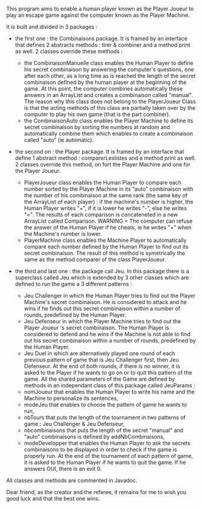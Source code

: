 This program aims to enable a human player known as the Player Joueur to play an escape game against the computer known as the Player Machine.

It is built and divided in 3 packages :

- the first one : the Combinaisons package. It is framed by an interface that defines 2 abstracts methods : tirer & combiner and
a method print as well.
2 classes override these methods :
    - the CombinaisonManuelle class enables the Human Player to define his secret combinaison by answering the computer's questions,
    one after each other, as a long time as is reached the length of the secret combinaison defined by the human player at the
    beginning of the game. At this point, the computer combines automatically these answers in an ArrayList and creates
    a combinaison called "manual". The reason why this class does not belong to the PlayerJoueur Class is that the acting
    methods of this class are partially taken over by the computer to play his own game (that is the part combiner).
    - the CombinaisonAuto class enables the Player Machine to define its secret combinaison by sorting the numbers at random
    and automatically combine them which enables to create a combinaison called "auto" (ie automatic).

- the second on : the Player package. It is framed by an interface that define 1 abstract method : comparerLeslistes and a method
print as well. 2 classes override this method, on fort the Player Machine and one for the Player Joueur.
    - PlayerJoueur class enables the Human Player to compare each number sorted by the Player Machine in its "auto" combinaison
    with the number of his combinaison at the same rank (the same key of the ArrayList of each player) : if the machine's number
    is higher, the Human Player writes "+", if it is lower he writes "-", else he writes "=". The results of each comparison
    is concateneted in a new ArrayList called Comparison. WARNING = The computer can refuse the answer of the Human Player
    if he cheats, ie he writes "+" when the Machine's number is lower.
    - PlayerMachine class enables the Machine Player to automatically compare each number defined by the Human Player to find out
    its secret combinaison. The result of this method is symetrically the same as the method comparer of the class PlayerJoueur.

- the third and last one : the package call Jeu. In this package there is a superclass called Jeu which is extended by 3 other
classes which are defined to run the game a 3 different patterns :
    - Jeu Challenger in which the Human Player tries to find out the Player Machine's secret combinaison. He is considered to
    attack and he wins if he finds out this secret combinaison within a number of rounds, predefined by the Human Player.
    - Jeu Defenseur in which the Player Machine tries to find out the Player Joueur 's secret combinaison. The Human Player is
    considered to defend and he wins if the Machine is not able to find out his secret combinaison within a number of rounds,
    predefined by the Human Player.
    - Jeu Duel in which are alternatively played one round of each previous pattern of game that is Jeu Challenger first, then
    Jeu Defenseur. At the end of both rounds, if there is no winner, it is asked to the Player if he wants to go on or
    to quit this pattern of the game.
All the shared parameters of the Game are defined by methods in an independant class of this package called JeuParams :
    - nomJoueur that enables the Human Player to write his name and the Machine to personalize its sentences,
    - modeJeu that enables to choose the pattern of game he wants to run,
    - nbTours that puts the length of the tournament in two patterns of game : Jeu Challenger & Jeu Defenseur,
    - nbcombinaisons that puts the length of the secret "manual" and "auto" combinaisons is defined by addNbCombinaisons,
    - modeDevelopper that enables the Human Player to ask the secrets combinaisons to be displayed in order to check if the game
    is properly run.
At the end of the tournament of each pattern of game, it is asked to the Human Player if he wants to quit the game. If he
answers OUI, there is an exit 0.

All classes and methods are commented in Javadoc.

Dear friend, as the creator and the referee, it remains for me to wish you good luck and that the best one wins.
